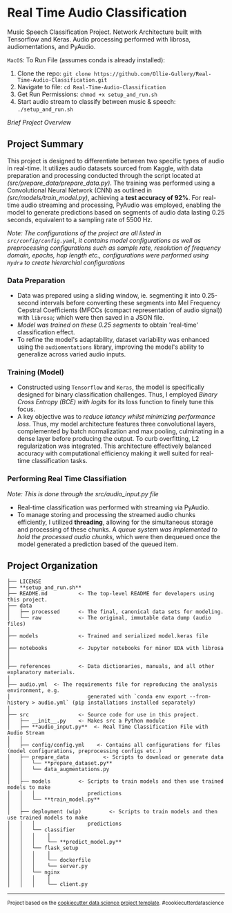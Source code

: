 Real Time Audio Classification
==============================

Music Speech Classification Project. Network Architecture built with Tensorflow and Keras. Audio processing performed with librosa, audiomentations, and PyAudio. 

`MacOS`: To Run File (assumes conda is already installed):

1. Clone the repo: `git clone https://github.com/Ollie-Gullery/Real-Time-Audio-Classification.git`
2. Navigate to file: `cd Real-Time-Audio-Classification`
3. Get Run Permissions: `chmod +x setup_and_run.sh`
4. Start audio stream to classify between music & speech: `./setup_and_run.sh`

*Brief Project Overview*

## Project Summary
This project is designed to differentiate between two specific types of audio in real-time. It utilizes audio datasets sourced from Kaggle, with data preparation and processing conducted through the script located at *(src/prepare_data/prepare_data.py)*. The training was performed using a Convolutional Neural Network (CNN) as outlined in *(src/models/train_model.py)*, achieving a **test accuracy of 92%**. For real-time audio streaming and processing, PyAudio was employed, enabling the model to generate predictions based on segments of audio data lasting 0.25 seconds, equivalent to a sampling rate of 5500 Hz.

*Note: The configurations of the project are all listed in `src/config/config.yaml`, it contains model configurations as well as preprocessing configurations such as sample rate, resolution of frequency domain, epochs, hop length etc., configurations were performed using `Hydra` to create hierarchial configurations* 

### Data Preparation

- Data was prepared using a sliding window, ie. segmenting it into 0.25-second intervals before converting these segments into Mel Frequency Cepstral Coefficients (MFCCs (compact representation of audio signal)) with `librosa`; which were then saved in a JSON file. 
- *Model was trained on these 0.25 segments* to obtain 'real-time' classification effect. 
- To refine the model's adaptability, dataset variability was enhanced using the `audiomentations` library, improving the model's ability to generalize across varied audio inputs.

### Training (Model)

- Constructed using `Tensorflow` and `Keras`, the model is specifically designed for binary classification challenges. Thus, I employed *Binary Cross Entropy (BCE) with logits* for its loss function to finely tune this focus.
- A key objective was to *reduce latency whilst minimizing performance loss*. Thus, my model architecture features three convolutional layers, complemented by batch normalization and max pooling, culminating in a dense layer before producing the output. To curb overfitting, L2 regularization was integrated. This architecture effectively balanced accuracy with computational efficiency making it well suited for real-time classification tasks.

### Performing Real Time Classifiation
*Note: This is done through the src/audio_input.py file*

- Real-time classification was performed with streaming via PyAudio.
- To manage storing and processing the streamed audio chunks efficiently, I utilized **threading**, allowing for the simultaneous storage and processing of these chunks. A *queue system was implemented to hold the processed audio chunks*, which were then dequeued once the model generated a prediction based of the queued item.



Project Organization
------------

    ├── LICENSE
    ├── **setup_and_run.sh**
    ├── README.md          <- The top-level README for developers using this project.
    ├── data
    │   ├── processed      <- The final, canonical data sets for modeling.
    │   └── raw            <- The original, immutable data dump (audio files)
    │
    ├── models             <- Trained and serialized model.keras file
    │
    ├── notebooks          <- Jupyter notebooks for minor EDA with librosa
    │                        
    │
    ├── references         <- Data dictionaries, manuals, and all other explanatory materials.
    │
    ├── audio.yml  <- The requirements file for reproducing the analysis environment, e.g.
    │                         generated with `conda env export --from-history > audio.yml` (pip installations installed separately)
    │
    ├── src                <- Source code for use in this project.
    │   ├── __init__.py    <- Makes src a Python module
    │   ├── **audio_input.py**  <- Real Time Classification File with Audio Stream
    │   │
    │   ├── config/config.yml    <- Contains all configurations for files (model configurations, preprocessing configs etc.)
    │   ├── prepare_data           <- Scripts to download or generate data
    │   │   └── **prepare_dataset.py**
    │   │   └── data_augmentations.py
    │   │
    │   ├── models         <- Scripts to train models and then use trained models to make
    │   │   │                 predictions
    │   │   └── **train_model.py**
    │   │
    │   ├── deployment (wip)         <- Scripts to train models and then use trained models to make
    │   │   │                 predictions
    │   │   └── classifier
    │   │   │    │                 
    │   │   │    └── **predict_model.py**
    │   │   └── flask_setup
    │   │   │    │                 
    │   │   │    └── dockerfile
    │   │   │    └── server.py
    │   │   └── nginx
    │   │   │    │                 
    │   │   │    └── client.py


--------

<p><small>Project based on the <a target="_blank" href="https://drivendata.github.io/cookiecutter-data-science/">cookiecutter data science project template</a>. #cookiecutterdatascience</small></p>


